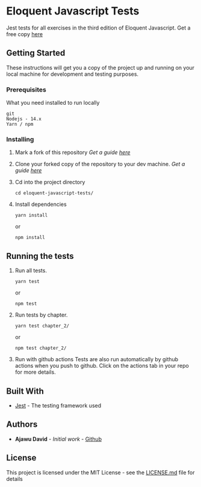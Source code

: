 # Eloquent Javascript Tests

Jest tests for all exercises in the third edition of Eloquent Javascript. Get a free copy [here](https://eloquentjavascript.net/)

## Getting Started

These instructions will get you a copy of the project up and running on your local machine for development and testing purposes.

### Prerequisites

What you need installed to run locally

```
git
Nodejs - 14.x
Yarn / npm
```

### Installing

1. Mark a fork of this repository
    *Get a guide [here](https://guides.github.com/activities/forking/)*

2. Clone your forked copy of the repository to your dev machine.
    *Get a guide [here](https://guides.github.com/activities/forking/)*

3. Cd into the project directory
    ```
    cd eloquent-javascript-tests/
    ```
4. Install dependencies
    ```
    yarn install
    ```
    or
    ```
    npm install
    ```
## Running the tests
1. Run all tests.
    ```
    yarn test
    ```
    or
    ```
    npm test
    ```

2. Run tests by chapter.

    ```
    yarn test chapter_2/
    ```
    or 

    ```
    npm test chapter_2/
    ```
3. Run with github actions
Tests are also run automatically by github actions when you push to github. Click on the actions tab in your repo for more details.


## Built With
* [Jest](https://jestjs.io/docs/en/getting-started.html) - The testing framework used


## Authors

* **Ajawu David** - *Initial work* - [Github](https://github.com/ajawu)

## License

This project is licensed under the MIT License - see the [LICENSE.md](LICENSE.md) file for details
